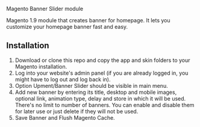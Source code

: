 Magento Banner Slider module

Magento 1.9 module that creates banner for homepage.
It lets you customize your homepage banner fast and easy.

## Installation

1. Download or clone this repo and copy the app and skin folders to your Magento installation.
2. Log into your website's admin panel (if you are already logged in, you might have to log out and log back in).
3. Option Upment/Banner Slider should be visible in main menu.
4. Add new banner by entering its title, desktop and mobile images, optional link, animation type, delay and store in which it will be used.
There's no limit to number of banners. You can enable and disable them for later use or just delete if they will not be used.
5. Save Banner and Flush Magento Cache.
